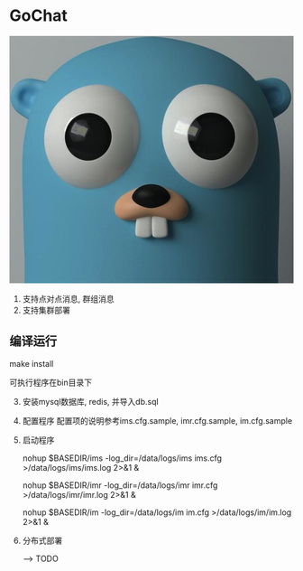 
# GoChat 
 ![image](https://github.com/mybee/GoChat/blob/master/img/Snip20170716_43.png)
1. 支持点对点消息, 群组消息
2. 支持集群部署

## 编译运行

  make install

  可执行程序在bin目录下

3. 安装mysql数据库, redis, 并导入db.sql

4. 配置程序
   配置项的说明参考ims.cfg.sample, imr.cfg.sample, im.cfg.sample


5. 启动程序

    nohup $BASEDIR/ims -log_dir=/data/logs/ims ims.cfg >/data/logs/ims/ims.log 2>&1 &

    nohup $BASEDIR/imr -log_dir=/data/logs/imr imr.cfg >/data/logs/imr/imr.log 2>&1 &

    nohup $BASEDIR/im -log_dir=/data/logs/im im.cfg >/data/logs/im/im.log 2>&1 &

6. 分布式部署
    
    --> TODO